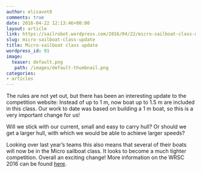 ```yaml
---
author: elisavet8
comments: true
date: 2016-04-22 12:13:46+00:00
layout: article
link: https://sailrobot.wordpress.com/2016/04/22/micro-sailboat-class-update/
slug: micro-sailboat-class-update
title: Micro-sailboat class update
wordpress_id: 91
image:
  teaser: default.png
   path: /images/default-thumbnail.png
categories:
- articles
---
```


The rules are not yet out, but there has been an interesting update to the competition website: Instead of up to 1 m, now boat up to 1.5 m are included in this class. Our work to date was based on building a 1 m boat, so this is a very important change for us!

Will we stick with our current, small and easy to carry hull? Or should we get a larger hull, with which we would be able to achieve larger speeds?

Looking over last year’s teams this also means that several of their boats will now be in the Micro sailboat class. It looks to become a much tighter competition. Overall an exciting change!
More information on the WRSC 2016 can be found [here](https://web.fe.up.pt/~jca/wrsc2016.com/competition.html).
